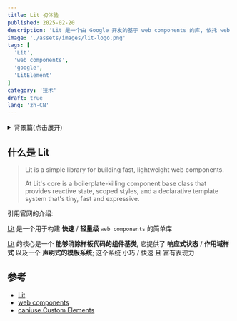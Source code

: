 ```yaml
---
title: Lit 初体验
published: 2025-02-20
description: 'Lit 是一个由 Google 开发的基于 web components 的库, 依托 web components 计数, 可以在任意前端项目中使用(vue / react / angular / ...)'
image: './assets/images/lit-logo.png'
tags: [
  'Lit',
  'web components',
  'google',
  'LitElement'
]
category: '技术'
draft: true
lang: 'zh-CN'
---
```


<details>
<summary>背景篇(点击展开)</summary>

## 缘起

最近接到了一个新需求, 要开发一个与 `AI` 进行对话的 `demo`(组件), 类似于 [chatgpt 网页版](https://chat.openai.com), 需要满足以下条件:
- 要 **在现有框架(`vue3` / `ant-design-vue@3`)中使用**
- 既要可以单独部署(**单页面**), 又要能作为 **组件** 集成到现有项目
- 因为要在现有项目中引入(嵌入), 所以尽量不引入过大的依赖, 保持 **轻量**
- 需求还未确定, 要有 **良好的扩展性**
- 未来可能在使用其他技术栈(例如 `vue2` / `react` / `angular`)的项目中使用, 需要有 **良好的兼容性**

其实在开源社区已经有非常多的 [chat ui](https://github.com/search?q=chat+ui&ref=opensearch&type=repositories), 但基本都是单独的项目, **无法作为组件引入**, *似乎每个项目都立志的成为独具一格的产品*

阿里的 [ant-design-x](https://x.ant.design/index-cn) 有 `vue` 版本 [ant-design-vue-x](https://github.com/wzc520pyfm/ant-design-x-vue), 它是一个成熟的组件库, 看起来满足我们的要求, 但它依赖于 `ant-design-vue@4`, 我们的项目中使用的是 `ant-design-vue@3`, 所以引入就报错了, 只能通过 `iframe` 的方式引入 😭

::github{repo="wzc520pyfm/ant-design-x-vue"}

## 前言
经过一番苦寻, 终于找到了一个名为 [deepchat](https://deepchat.dev/) 的项目, 它基于 **web components** 创建, 所以与前端基础框架无关, 更与组件库无关, 你甚至可以在纯 `html+css+js` 项目中使用它

::github{repo="OvidijusParsiunas/deep-chat"}

将其引入到 `vue` 项目中, 发现可以正常使用, 非常 `nice` 😎, 关于 `vue` 的 [web components](https://developer.mozilla.org/zh-CN/docs/Web/API/Web_components) 兼容性, 可参考我的另一篇文章 [vue & web components](../web-components/#vue--web-components)

---

![](./assets/images/web-components.webp)

久闻 [web components](https://developer.mozilla.org/zh-CN/docs/Web/API/Web_components) 大名, 之前工作中并未接触到它, 如今看到它无敌的兼容性, 留下了激动地泪水 😭; 在各种框架与库中兜兜转转, 最终回到了前端原生技术

前端技术更新迭代这么多年, 新技术和新框架层出不穷, 生态割裂严重:
- 基础组件的开发者有时不得不为每个 **前端框架** 都做一个 `adapter`(`@xxx/vue` / `@xxx/react`  / `@xxx/angular`)
- 甚至为每个 **框架的不同版本** 做兼容性处理(`vue2` 和 `vue3`)
- 像 [ant-design-vue-x](https://github.com/wzc520pyfm/ant-design-x-vue) 这样与组件库绑定的组件库, 甚至无法为 **组件库的其他版本** 提供支持

</details>

## 什么是 Lit
> Lit is a simple library for building fast, lightweight web components.
>
> At Lit's core is a boilerplate-killing component base class that provides reactive state, scoped styles, and a declarative template system that's tiny, fast and expressive.

引用官网的介绍:

[Lit](https://lit.dev) 是一个用于构建 **快速** / **轻量级** `web components` 的简单库

[Lit](https://lit.dev) 的核心是一个 **能够消除样板代码的组件基类**, 它提供了 **响应式状态** / **作用域样式** 以及一个 **声明式的模板系统**; 这个系统 小巧 / 快速 且 富有表现力


## 参考
- [Lit](https://lit.dev)
- [web components](https://developer.mozilla.org/zh-CN/docs/Web/API/Web_components)
- [caniuse Custom Elements](https://caniuse.com/?search=web%20components)
